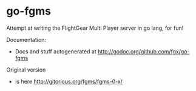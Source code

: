 go-fgms
=======

Attempt at writing the FlightGear Multi Player server in go lang, for fun!

Documentation: 
- Docs and stuff autogenerated at http://godoc.org/github.com/fgx/go-fgms

Original version 
- is here http://gitorious.org/fgms/fgms-0-x/




